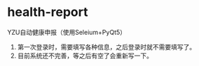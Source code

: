 # health-report
YZU自动健康申报（使用Seleium+PyQt5）
1. 第一次登录时，需要填写各种信息，之后登录时就不需要填写了。
2. 目前系统还不完善，等之后有空了会重新写一下。
